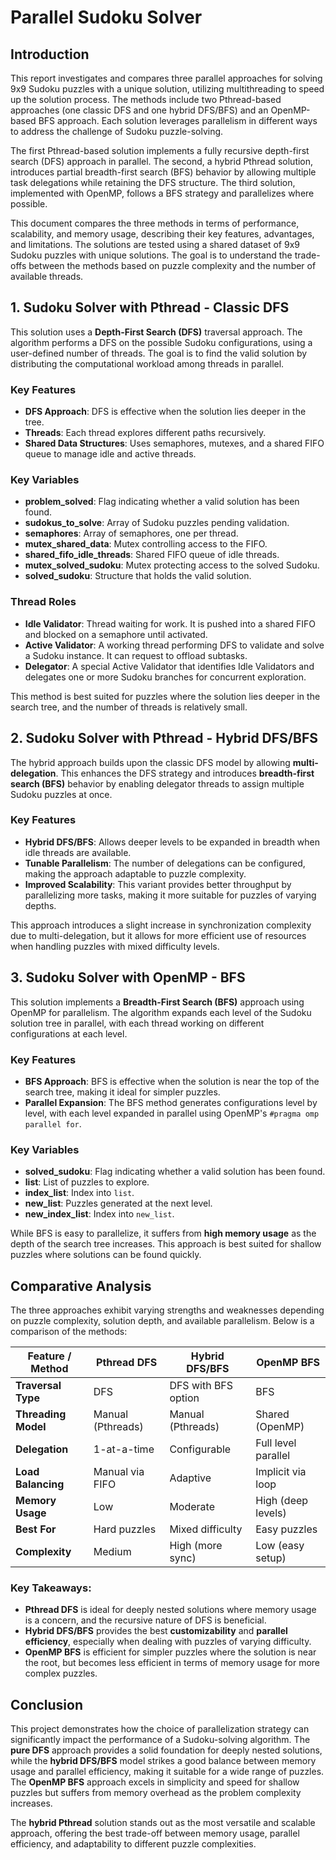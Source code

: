 # Parallel Sudoku Solver

## Introduction

This report investigates and compares three parallel approaches for solving 9x9 Sudoku puzzles with a unique solution, utilizing multithreading to speed up the solution process. The methods include two Pthread-based approaches (one classic DFS and one hybrid DFS/BFS) and an OpenMP-based BFS approach. Each solution leverages parallelism in different ways to address the challenge of Sudoku puzzle-solving.

The first Pthread-based solution implements a fully recursive depth-first search (DFS) approach in parallel. The second, a hybrid Pthread solution, introduces partial breadth-first search (BFS) behavior by allowing multiple task delegations while retaining the DFS structure. The third solution, implemented with OpenMP, follows a BFS strategy and parallelizes where possible.

This document compares the three methods in terms of performance, scalability, and memory usage, describing their key features, advantages, and limitations. The solutions are tested using a shared dataset of 9x9 Sudoku puzzles with unique solutions. The goal is to understand the trade-offs between the methods based on puzzle complexity and the number of available threads.

## 1. Sudoku Solver with Pthread - Classic DFS

This solution uses a **Depth-First Search (DFS)** traversal approach. The algorithm performs a DFS on the possible Sudoku configurations, using a user-defined number of threads. The goal is to find the valid solution by distributing the computational workload among threads in parallel.

### Key Features
- **DFS Approach**: DFS is effective when the solution lies deeper in the tree.
- **Threads**: Each thread explores different paths recursively.
- **Shared Data Structures**: Uses semaphores, mutexes, and a shared FIFO queue to manage idle and active threads.

### Key Variables
- **problem_solved**: Flag indicating whether a valid solution has been found.
- **sudokus_to_solve**: Array of Sudoku puzzles pending validation.
- **semaphores**: Array of semaphores, one per thread.
- **mutex_shared_data**: Mutex controlling access to the FIFO.
- **shared_fifo_idle_threads**: Shared FIFO queue of idle threads.
- **mutex_solved_sudoku**: Mutex protecting access to the solved Sudoku.
- **solved_sudoku**: Structure that holds the valid solution.

### Thread Roles
- **Idle Validator**: Thread waiting for work. It is pushed into a shared FIFO and blocked on a semaphore until activated.
- **Active Validator**: A working thread performing DFS to validate and solve a Sudoku instance. It can request to offload subtasks.
- **Delegator**: A special Active Validator that identifies Idle Validators and delegates one or more Sudoku branches for concurrent exploration.

This method is best suited for puzzles where the solution lies deeper in the search tree, and the number of threads is relatively small.

## 2. Sudoku Solver with Pthread - Hybrid DFS/BFS

The hybrid approach builds upon the classic DFS model by allowing **multi-delegation**. This enhances the DFS strategy and introduces **breadth-first search (BFS)** behavior by enabling delegator threads to assign multiple Sudoku puzzles at once. 

### Key Features
- **Hybrid DFS/BFS**: Allows deeper levels to be expanded in breadth when idle threads are available.
- **Tunable Parallelism**: The number of delegations can be configured, making the approach adaptable to puzzle complexity.
- **Improved Scalability**: This variant provides better throughput by parallelizing more tasks, making it more suitable for puzzles of varying depths.

This approach introduces a slight increase in synchronization complexity due to multi-delegation, but it allows for more efficient use of resources when handling puzzles with mixed difficulty levels.

## 3. Sudoku Solver with OpenMP - BFS

This solution implements a **Breadth-First Search (BFS)** approach using OpenMP for parallelism. The algorithm expands each level of the Sudoku solution tree in parallel, with each thread working on different configurations at each level.

### Key Features
- **BFS Approach**: BFS is effective when the solution is near the top of the search tree, making it ideal for simpler puzzles.
- **Parallel Expansion**: The BFS method generates configurations level by level, with each level expanded in parallel using OpenMP's `#pragma omp parallel for`.

### Key Variables
- **solved_sudoku**: Flag indicating whether a valid solution has been found.
- **list**: List of puzzles to explore.
- **index_list**: Index into `list`.
- **new_list**: Puzzles generated at the next level.
- **new_index_list**: Index into `new_list`.

While BFS is easy to parallelize, it suffers from **high memory usage** as the depth of the search tree increases. This approach is best suited for shallow puzzles where solutions can be found quickly.

## Comparative Analysis

The three approaches exhibit varying strengths and weaknesses depending on puzzle complexity, solution depth, and available parallelism. Below is a comparison of the methods:

| Feature / Method        | Pthread DFS      | Hybrid DFS/BFS      | OpenMP BFS         |
|-------------------------|------------------|---------------------|--------------------|
| **Traversal Type**       | DFS              | DFS with BFS option | BFS                |
| **Threading Model**      | Manual (Pthreads)| Manual (Pthreads)   | Shared (OpenMP)    |
| **Delegation**           | 1-at-a-time      | Configurable        | Full level parallel|
| **Load Balancing**       | Manual via FIFO  | Adaptive            | Implicit via loop  |
| **Memory Usage**         | Low              | Moderate            | High (deep levels) |
| **Best For**             | Hard puzzles     | Mixed difficulty    | Easy puzzles       |
| **Complexity**           | Medium           | High (more sync)    | Low (easy setup)   |

### Key Takeaways:
- **Pthread DFS** is ideal for deeply nested solutions where memory usage is a concern, and the recursive nature of DFS is beneficial.
- **Hybrid DFS/BFS** provides the best **customizability** and **parallel efficiency**, especially when dealing with puzzles of varying difficulty.
- **OpenMP BFS** is efficient for simpler puzzles where the solution is near the root, but becomes less efficient in terms of memory usage for more complex puzzles.

## Conclusion

This project demonstrates how the choice of parallelization strategy can significantly impact the performance of a Sudoku-solving algorithm. The **pure DFS** approach provides a solid foundation for deeply nested solutions, while the **hybrid DFS/BFS** model strikes a good balance between memory usage and parallel efficiency, making it suitable for a wide range of puzzles. The **OpenMP BFS** approach excels in simplicity and speed for shallow puzzles but suffers from memory overhead as the problem complexity increases.

The **hybrid Pthread** solution stands out as the most versatile and scalable approach, offering the best trade-off between memory usage, parallel efficiency, and adaptability to different puzzle complexities.
